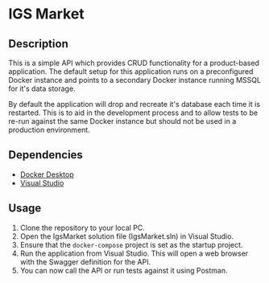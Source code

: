 # IGS Market

## Description
This is a simple API which provides CRUD functionality for a product-based application. The default setup for this application runs on a preconfigured Docker instance and points to a secondary Docker instance running MSSQL for it's data storage.

By default the application will drop and recreate it's database each time it is restarted. This is to aid in the development process and to allow tests to be re-run against the same Docker instance but should not be used in a production environment.

## Dependencies
- [Docker Desktop](https://docs.docker.com/docker-for-windows/install/)
- [Visual Studio](https://docs.microsoft.com/en-us/visualstudio/install/install-visual-studio?view=vs-2019)

## Usage
1. Clone the repository to your local PC.
2. Open the IgsMarket solution file (IgsMarket.sln) in Visual Studio.
3. Ensure that the `docker-compose` project is set as the startup project.
4. Run the application from Visual Studio. This will open a web browser with the Swagger definition for the API.
5. You can now call the API or run tests against it using Postman.
